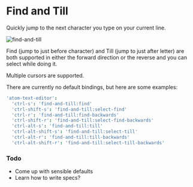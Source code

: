 # Find and Till

Quickly jump to the next character you type on your current line.

![find-and-till](https://cloud.githubusercontent.com/assets/8588/8742523/26480284-2c1b-11e5-86c7-be78a28e6289.gif)

Find (jump to just before character) and Till (jump to just after letter) are both supported in either the forward direction or the reverse and you can select while doing it.

Multiple cursors are supported.

There are currently no default bindings, but here are some examples:

```cson
'atom-text-editor':
  'ctrl-s': 'find-and-till:find'
  'ctrl-shift-s': 'find-and-till:select-find'
  'ctrl-r': 'find-and-till:find-backwards'
  'ctrl-shift-r': 'find-and-till:select-find-backwards'
  'ctrl-alt-s': 'find-and-till:till'
  'ctrl-alt-shift-s': 'find-and-till:select-till'
  'ctrl-alt-r': 'find-and-till:till-backwards'
  'ctrl-alt-shift-r': 'find-and-till:select-till-backwards'
```

### Todo

* Come up with sensible defaults
* Learn how to write specs?
